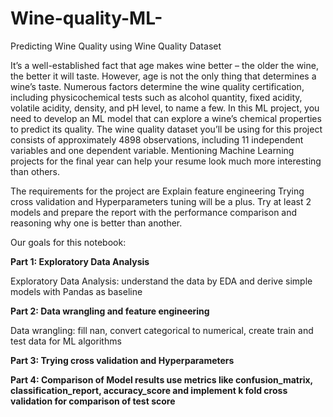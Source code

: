 # Wine-quality-ML-
Predicting Wine Quality using Wine Quality Dataset

It’s a well-established fact that age makes wine better – the older the wine, the better it will taste. However, age is not the only thing that determines a wine’s taste. Numerous factors determine the wine quality certification, including physicochemical tests such as alcohol quantity, fixed acidity, volatile acidity, density, and pH level, to name a few. In this ML project, you need to develop an ML model that can explore a wine’s chemical properties to predict its quality. The wine quality dataset you’ll be using for this project consists of approximately 4898 observations, including 11 independent variables and one dependent variable. Mentioning Machine Learning projects for the final year can help your resume look much more interesting than others.

The requirements for the project are
Explain feature engineering Trying cross validation and Hyperparameters tuning will be a plus. Try at least 2 models and prepare the report with the performance comparison and reasoning why one is better than another.

Our goals for this notebook:

<b>Part 1: Exploratory Data Analysis </b>

Exploratory Data Analysis: understand the data by EDA and derive simple models with Pandas as baseline

<b>Part 2: Data wrangling and feature engineering</b>

Data wrangling: fill nan, convert categorical to numerical, create train and test data for ML algorithms

<b>Part 3: Trying cross validation and Hyperparameters</b>

<b>Part 4: Comparison of Model results use metrics like confusion_matrix, classification_report, accuracy_score and implement k fold cross validation for comparison of test score</b>
